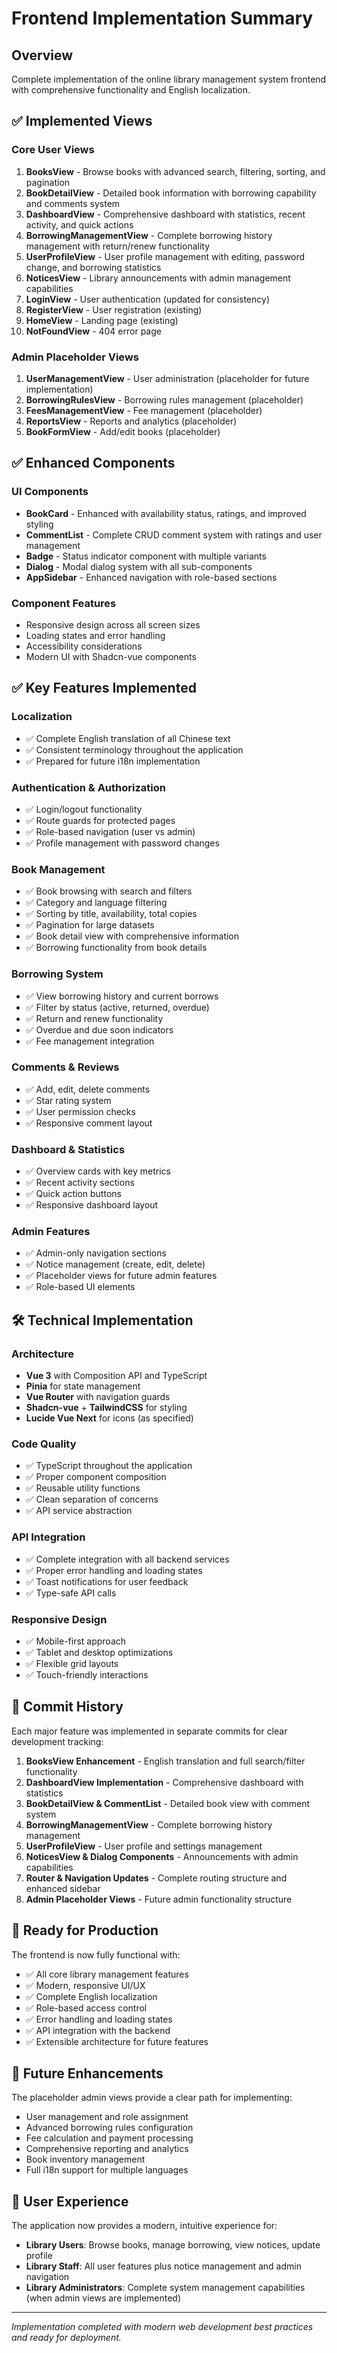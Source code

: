 # Frontend Implementation Summary

## Overview
Complete implementation of the online library management system frontend with comprehensive functionality and English localization.

## ✅ Implemented Views

### Core User Views
1. **BooksView** - Browse books with advanced search, filtering, sorting, and pagination
2. **BookDetailView** - Detailed book information with borrowing capability and comments system
3. **DashboardView** - Comprehensive dashboard with statistics, recent activity, and quick actions
4. **BorrowingManagementView** - Complete borrowing history management with return/renew functionality
5. **UserProfileView** - User profile management with editing, password change, and borrowing statistics
6. **NoticesView** - Library announcements with admin management capabilities
7. **LoginView** - User authentication (updated for consistency)
8. **RegisterView** - User registration (existing)
9. **HomeView** - Landing page (existing)
10. **NotFoundView** - 404 error page

### Admin Placeholder Views
1. **UserManagementView** - User administration (placeholder for future implementation)
2. **BorrowingRulesView** - Borrowing rules management (placeholder)
3. **FeesManagementView** - Fee management (placeholder)
4. **ReportsView** - Reports and analytics (placeholder)
5. **BookFormView** - Add/edit books (placeholder)

## ✅ Enhanced Components

### UI Components
- **BookCard** - Enhanced with availability status, ratings, and improved styling
- **CommentList** - Complete CRUD comment system with ratings and user management
- **Badge** - Status indicator component with multiple variants
- **Dialog** - Modal dialog system with all sub-components
- **AppSidebar** - Enhanced navigation with role-based sections

### Component Features
- Responsive design across all screen sizes
- Loading states and error handling
- Accessibility considerations
- Modern UI with Shadcn-vue components

## ✅ Key Features Implemented

### Localization
- ✅ Complete English translation of all Chinese text
- ✅ Consistent terminology throughout the application
- ✅ Prepared for future i18n implementation

### Authentication & Authorization
- ✅ Login/logout functionality
- ✅ Route guards for protected pages
- ✅ Role-based navigation (user vs admin)
- ✅ Profile management with password changes

### Book Management
- ✅ Book browsing with search and filters
- ✅ Category and language filtering
- ✅ Sorting by title, availability, total copies
- ✅ Pagination for large datasets
- ✅ Book detail view with comprehensive information
- ✅ Borrowing functionality from book details

### Borrowing System
- ✅ View borrowing history and current borrows
- ✅ Filter by status (active, returned, overdue)
- ✅ Return and renew functionality
- ✅ Overdue and due soon indicators
- ✅ Fee management integration

### Comments & Reviews
- ✅ Add, edit, delete comments
- ✅ Star rating system
- ✅ User permission checks
- ✅ Responsive comment layout

### Dashboard & Statistics
- ✅ Overview cards with key metrics
- ✅ Recent activity sections
- ✅ Quick action buttons
- ✅ Responsive dashboard layout

### Admin Features
- ✅ Admin-only navigation sections
- ✅ Notice management (create, edit, delete)
- ✅ Placeholder views for future admin features
- ✅ Role-based UI elements

## 🛠 Technical Implementation

### Architecture
- **Vue 3** with Composition API and TypeScript
- **Pinia** for state management
- **Vue Router** with navigation guards
- **Shadcn-vue** + **TailwindCSS** for styling
- **Lucide Vue Next** for icons (as specified)

### Code Quality
- ✅ TypeScript throughout the application
- ✅ Proper component composition
- ✅ Reusable utility functions
- ✅ Clean separation of concerns
- ✅ API service abstraction

### API Integration
- ✅ Complete integration with all backend services
- ✅ Proper error handling and loading states
- ✅ Toast notifications for user feedback
- ✅ Type-safe API calls

### Responsive Design
- ✅ Mobile-first approach
- ✅ Tablet and desktop optimizations
- ✅ Flexible grid layouts
- ✅ Touch-friendly interactions

## 📝 Commit History

Each major feature was implemented in separate commits for clear development tracking:

1. **BooksView Enhancement** - English translation and full search/filter functionality
2. **DashboardView Implementation** - Comprehensive dashboard with statistics
3. **BookDetailView & CommentList** - Detailed book view with comment system
4. **BorrowingManagementView** - Complete borrowing history management
5. **UserProfileView** - User profile and settings management
6. **NoticesView & Dialog Components** - Announcements with admin capabilities
7. **Router & Navigation Updates** - Complete routing structure and enhanced sidebar
8. **Admin Placeholder Views** - Future admin functionality structure

## 🚀 Ready for Production

The frontend is now fully functional with:
- ✅ All core library management features
- ✅ Modern, responsive UI/UX
- ✅ Complete English localization
- ✅ Role-based access control
- ✅ Error handling and loading states
- ✅ API integration with the backend
- ✅ Extensible architecture for future features

## 🔮 Future Enhancements

The placeholder admin views provide a clear path for implementing:
- User management and role assignment
- Advanced borrowing rules configuration
- Fee calculation and payment processing
- Comprehensive reporting and analytics
- Book inventory management
- Full i18n support for multiple languages

## 📱 User Experience

The application now provides a modern, intuitive experience for:
- **Library Users**: Browse books, manage borrowing, view notices, update profile
- **Library Staff**: All user features plus notice management and admin navigation
- **Library Administrators**: Complete system management capabilities (when admin views are implemented)

---

*Implementation completed with modern web development best practices and ready for deployment.*